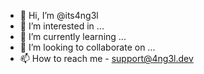 - 👋 Hi, I’m @its4ng3l
- 👀 I’m interested in ...
- 🌱 I’m currently learning ...
- 💞️ I’m looking to collaborate on ...
- 📫 How to reach me - support@4ng3l.dev

<!---
zxc4ng3l/zxc4ng3l is a ✨ special ✨ repository because its `README.md` (this file) appears on your GitHub profile.
You can click the Preview link to take a look at your changes.
--->
